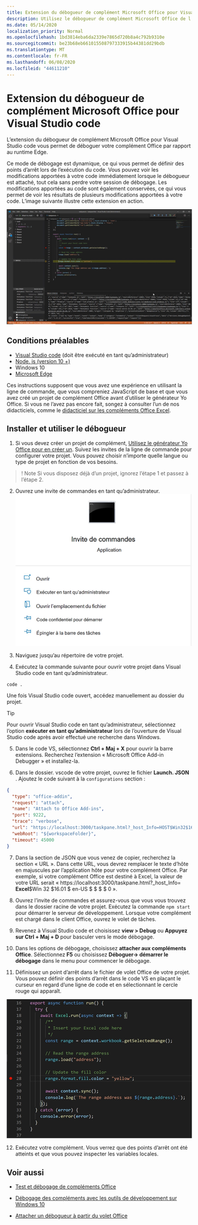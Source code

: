 ```yaml
---
title: Extension du débogueur de complément Microsoft Office pour Visual Studio code
description: Utilisez le débogueur de complément Microsoft Office de l’extension de code Visual Studio pour déboguer votre complément Office.
ms.date: 05/14/2020
localization_priority: Normal
ms.openlocfilehash: 1bd3814eba6da2339e7865d720b8a4c792b9310e
ms.sourcegitcommit: be23b68eb661015508797333915b44381dd29bdb
ms.translationtype: MT
ms.contentlocale: fr-FR
ms.lasthandoff: 06/08/2020
ms.locfileid: "44611210"
---
```

# <a name="microsoft-office-add-in-debugger-extension-for-visual-studio-code"></a>Extension du débogueur de complément Microsoft Office pour Visual Studio code

L’extension du débogueur de complément Microsoft Office pour Visual Studio code vous permet de déboguer votre complément Office par rapport au runtime Edge.

Ce mode de débogage est dynamique, ce qui vous permet de définir des points d’arrêt lors de l’exécution du code. Vous pouvez voir les modifications apportées à votre code immédiatement lorsque le débogueur est attaché, tout cela sans perdre votre session de débogage. Les modifications apportées au code sont également conservées, ce qui vous permet de voir les résultats de plusieurs modifications apportées à votre code. L’image suivante illustre cette extension en action.

![Extension de débogage du complément Office AddIn débogage d’une section de compléments Excel](../images/vs-debugger-extension-for-office-addins.jpg)

## <a name="prerequisites"></a>Conditions préalables

- [Visual Studio code](https://code.visualstudio.com/) (doit être exécuté en tant qu’administrateur)
- [Node. js (version 10 +)](https://nodejs.org/)
- Windows 10
- [Microsoft Edge](https://www.microsoft.com/edge)

Ces instructions supposent que vous avez une expérience en utilisant la ligne de commande, que vous compreniez JavaScript de base et que vous avez créé un projet de complément Office avant d’utiliser le générateur Yo Office. Si vous ne l’avez pas encore fait, songez à consulter l’un de nos didacticiels, comme le [didacticiel sur les compléments Office Excel](../tutorials/excel-tutorial.md).

## <a name="install-and-use-the-debugger"></a>Installer et utiliser le débogueur

1. Si vous devez créer un projet de complément, [Utilisez le générateur Yo Office pour en créer un](https://docs.microsoft.com/office/dev/add-ins/quickstarts/excel-quickstart-jquery?tabs=yeomangenerator). Suivez les invites de la ligne de commande pour configurer votre projet. Vous pouvez choisir n’importe quelle langue ou type de projet en fonction de vos besoins.

> ! Note Si vous disposez déjà d’un projet, ignorez l’étape 1 et passez à l’étape 2.

2. Ouvrez une invite de commandes en tant qu’administrateur.
   ![Options d’invite de commandes, y compris « exécuter en tant qu’administrateur » dans Windows 10](../images/run-as-administrator-vs-code.jpg)

3. Naviguez jusqu’au répertoire de votre projet.

4. Exécutez la commande suivante pour ouvrir votre projet dans Visual Studio code en tant qu’administrateur.

```command&nbsp;line
code .
```

Une fois Visual Studio code ouvert, accédez manuellement au dossier du projet.

> [!TIP]
> Pour ouvrir Visual Studio code en tant qu’administrateur, sélectionnez l’option **exécuter en tant qu’administrateur** lors de l’ouverture de Visual Studio code après avoir effectué une recherche dans Windows.

5. Dans le code VS, sélectionnez **Ctrl + Maj + X** pour ouvrir la barre extensions. Recherchez l’extension « Microsoft Office Add-in Debugger » et installez-la.

6. Dans le dossier. vscode de votre projet, ouvrez le fichier **Launch. JSON** . Ajoutez le code suivant à la `configurations` section :

```JSON
{
  "type": "office-addin",
  "request": "attach",
  "name": "Attach to Office Add-ins",
  "port": 9222,
  "trace": "verbose",
  "url": "https://localhost:3000/taskpane.html?_host_Info=HOST$Win32$16.01$en-US$$$$0",
  "webRoot": "${workspaceFolder}",
  "timeout": 45000
}
```

7. Dans la section de JSON que vous venez de copier, recherchez la section « URL ». Dans cette URL, vous devrez remplacer le texte d’hôte en majuscules par l’application hôte pour votre complément Office. Par exemple, si votre complément Office est destiné à Excel, la valeur de votre URL serait « https://localhost:3000/taskpane.html?_host_Info= <strong>Excel</strong>$Win 32 $16.01 $ en-US $ \$ \$ \$ 0 ».

8. Ouvrez l’invite de commandes et assurez-vous que vous vous trouvez dans le dossier racine de votre projet. Exécutez la commande `npm start` pour démarrer le serveur de développement. Lorsque votre complément est chargé dans le client Office, ouvrez le volet de tâches.

9. Revenez à Visual Studio code et choisissez **view > Debug** ou **Appuyez sur Ctrl + Maj + D** pour basculer vers le mode débogage.

10. Dans les options de débogage, choisissez **attacher aux compléments Office**. Sélectionnez **F5** ou choisissez **Déboguer-> démarrer le débogage** dans le menu pour commencer le débogage.

11. Définissez un point d’arrêt dans le fichier de volet Office de votre projet. Vous pouvez définir des points d’arrêt dans le code VS en plaçant le curseur en regard d’une ligne de code et en sélectionnant le cercle rouge qui apparaît.

![Un cercle rouge apparaît sur une ligne de code dans un code VS](../images/set-breakpoint.jpg)

12. Exécutez votre complément. Vous verrez que des points d’arrêt ont été atteints et que vous pouvez inspecter les variables locales.

## <a name="see-also"></a>Voir aussi

* [Test et débogage de compléments Office](test-debug-office-add-ins.md)

* [Débogage des compléments avec les outils de développement sur Windows 10](debug-add-ins-using-f12-developer-tools-on-windows-10.md)

* [Attacher un débogueur à partir du volet Office](attach-debugger-from-task-pane.md)
